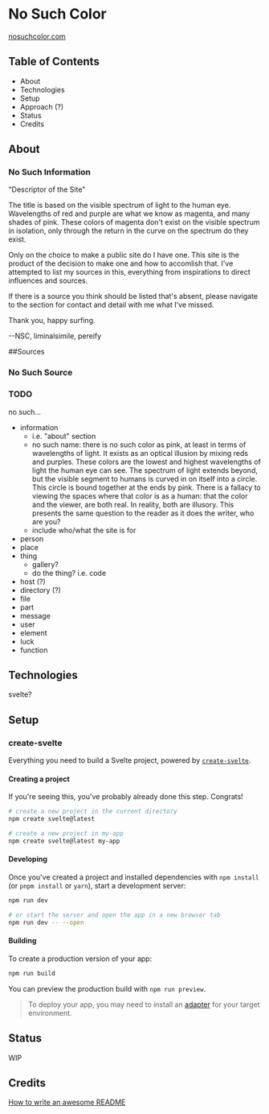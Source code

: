 # No Such Color

[nosuchcolor.com](https://nosuchcolor.com)

## Table of Contents

- About
- Technologies
- Setup
- Approach (?)
- Status
- Credits

## About

### No Such Information

"Descriptor of the Site"

The title is based on the visible spectrum of light to the human eye. Wavelengths of red and purple are what we know as magenta, and many shades of pink. These colors of magenta don't exist on the visible spectrum in isolation, only through the return in the curve on the spectrum do they exist.

Only on the choice to make a public site do I have one. This site is the product of the decision to make one and how to accomlish that. I've attempted to list my sources in this, everything from inspirations to direct influences and sources.

If there is a source you think should be listed that's absent, please navigate to the section for contact and detail with me what I've missed.

Thank you, happy surfing.

--NSC, liminalsimile, pereify

##Sources

### No Such Source

### TODO

no such...

- information
  - i.e. "about" section
  - no such name: there is no such color as pink, at least in terms of wavelengths of light. It exists as an optical illusion by mixing reds and purples. These colors are the lowest and highest wavelengths of light the human eye can see. The spectrum of light extends beyond, but the visible segment to humans is curved in on itself into a circle. This circle is bound together at the ends by pink. There is a fallacy to viewing the spaces where that color is as a human: that the color and the viewer, are both real. In reality, both are illusory. This presents the same question to the reader as it does the writer, who are you?
  - include who/what the site is for
- person
- place
- thing
  - gallery?
  - do the thing? i.e. code
- host (?)
- directory (?)
- file
- part
- message
- user
- element
- luck
- function

## Technologies

svelte?

## Setup

### create-svelte

Everything you need to build a Svelte project, powered by [`create-svelte`](https://github.com/sveltejs/kit/tree/master/packages/create-svelte).

#### Creating a project

If you're seeing this, you've probably already done this step. Congrats!

```bash
# create a new project in the current directory
npm create svelte@latest

# create a new project in my-app
npm create svelte@latest my-app
```

#### Developing

Once you've created a project and installed dependencies with `npm install` (or `pnpm install` or `yarn`), start a development server:

```bash
npm run dev

# or start the server and open the app in a new browser tab
npm run dev -- --open
```

#### Building

To create a production version of your app:

```bash
npm run build
```

You can preview the production build with `npm run preview`.

> To deploy your app, you may need to install an [adapter](https://kit.svelte.dev/docs/adapters) for your target environment.

## Status

WIP

## Credits

[How to write an awesome README](https://victorbruce82.medium.com/writing-an-awesome-readme-for-your-side-projects-fabd20f96db0)
